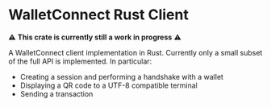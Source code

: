 # WalletConnect Rust Client

:warning: **This crate is currently still a work in progress** :warning:

A WalletConnect client implementation in Rust. Currently only a small subset of
the full API is implemented. In particular:
- Creating a session and performing a handshake with a wallet
- Displaying a QR code to a UTF-8 compatible terminal
- Sending a transaction
